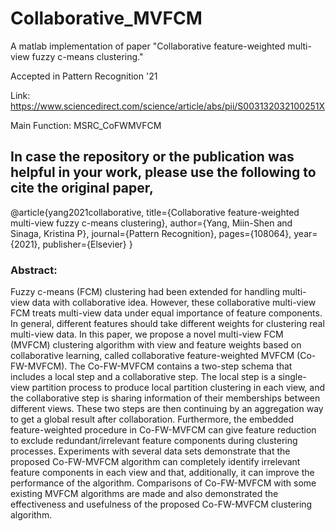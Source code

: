 # Collaborative_MVFCM
A matlab implementation of paper "Collaborative feature-weighted multi-view fuzzy c-means clustering."

Accepted in Pattern Recognition '21 <br />

Link: https://www.sciencedirect.com/science/article/abs/pii/S003132032100251X <br />

Main Function: MSRC_CoFWMVFCM

## In case the repository or the publication was helpful in your work, please use the following to cite the original paper,
@article{yang2021collaborative,
  title={Collaborative feature-weighted multi-view fuzzy c-means clustering},
  author={Yang, Miin-Shen and Sinaga, Kristina P},
  journal={Pattern Recognition},
  pages={108064},
  year={2021},
  publisher={Elsevier}
}

### Abstract:
Fuzzy c-means (FCM) clustering had been extended for handling multi-view data with collaborative idea. However, these collaborative multi-view FCM treats multi-view data under equal importance of feature components. In general, different features should take different weights for clustering real multi-view data. In this paper, we propose a novel multi-view FCM (MVFCM) clustering algorithm with view and feature weights based on collaborative learning, called collaborative feature-weighted MVFCM (Co-FW-MVFCM). The Co-FW-MVFCM contains a two-step schema that includes a local step and a collaborative step. The local step is a single-view partition process to produce local partition clustering in each view, and the collaborative step is sharing information of their memberships between different views. These two steps are then continuing by an aggregation way to get a global result after collaboration. Furthermore, the embedded feature-weighted procedure in Co-FW-MVFCM can give feature reduction to exclude redundant/irrelevant feature components during clustering processes. Experiments with several data sets demonstrate that the proposed Co-FW-MVFCM algorithm can completely identify irrelevant feature components in each view and that, additionally, it can improve the performance of the algorithm. Comparisons of Co-FW-MVFCM with some existing MVFCM algorithms are made and also demonstrated the effectiveness and usefulness of the proposed Co-FW-MVFCM clustering algorithm.
